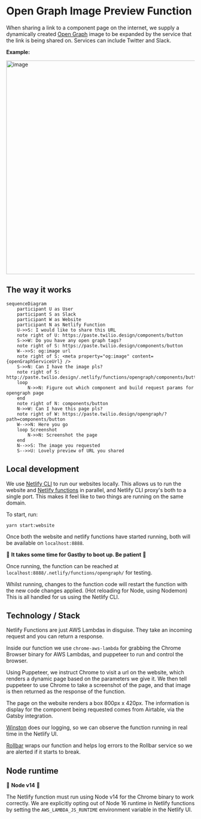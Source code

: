 # Open Graph Image Preview Function

When sharing a link to a component page on the internet, we supply a dynamically created [Open Graph](https://ogp.me/) image to be expanded by the service that the link is being shared on. Services can include Twitter and Slack.

**Example:**

<img width="570" alt="image" src="https://user-images.githubusercontent.com/368249/182693326-5068e8a4-1e86-432e-81ae-b19e07a53905.png">

## The way it works

```mermaid
sequenceDiagram
    participant U as User
    participant S as Slack
    participant W as Website
    participant N as Netlify Function
    U->>S: I would like to share this URL
    note right of U: https://paste.twilio.design/components/button
    S->>W: Do you have any open graph tags?
    note right of S: https://paste.twilio.design/components/button
    W-->>S: og:image url 
    note right of S: <meta property="og:image" content={openGraphServiceUrl} />
    S->>N: Can I have the image pls?
    note right of S: http://paste.twilio.design/.netlify/functions/opengraph/components/button
    loop 
        N->>N: Figure out which component and build request params for opengraph page
    end
    note right of N: components/button
    N->>W: Can I have this page pls?
    note right of W: https://paste.twilio.design/opengraph/?path=components/button
    W-->>N: Here you go
    loop Screenshot
        N->>N: Screenshot the page
    end
    N-->>S: The image you requested
    S-->>U: Lovely preview of URL you shared
```

## Local development

We use [Netlify CLI](https://docs.netlify.com/cli/get-started/) to run our websites locally. This allows us to run the website and [Netlify functions](https://docs.netlify.com/functions/overview/) in parallel, and Netlify CLI proxy's both to a single port. This makes it feel like to two things are running on the same domain.

To start, run:

```
yarn start:website
```

Once both the website and netlify functions have started running, both will be available on `localhost:8888`.

🚨 **It takes some time for Gastby to boot up. Be patient** 🚨

Once running, the function can be reached at `localhost:8888/.netlify/functions/opengraph/` for testing.

Whilst running, changes to the function code will restart the function with the new code changes applied. (Hot reloading for Node, using Nodemon) This is all handled for us using the Netlify CLI.

## Technology / Stack

Netlify Functions are just AWS Lambdas in disguise. They take an incoming request and you can return a response. 

Inside our function we use `chrome-aws-lambda` for grabbing the Chrome Browser binary for AWS Lambdas, and puppeteer to run and control the browser. 

Using Puppeteer, we instruct Chrome to visit a url on the website, which renders a dynamic page based on the parameters we give it. We then tell puppeteer to use Chrome to take a screenshot of the page, and that image is then returned as the response of the function.

The page on the website renders a box 800px x 420px. The information is display for the component being requested comes from Airtable, via the Gatsby integration.

[Winston](https://github.com/winstonjs/winston) does our logging, so we can observe the function running in real time in the Netlify UI.

[Rollbar](https://docs.rollbar.com/docs/aws-lambda) wraps our function and helps log errors to the Rollbar service so we are alerted if it starts to break.

## Node runtime 

🚨 **Node v14** 🚨

The Netlify function must run using Node v14 for the Chrome binary to work correctly. We are explicitly opting out of Node 16 runtime in Netlify functions by setting the `AWS_LAMBDA_JS_RUNTIME` environment variable in the Netlify UI.


